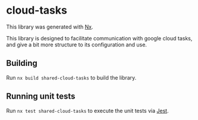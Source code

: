 # cloud-tasks

This library was generated with [Nx](https://nx.dev).

This library is designed to facilitate communication with google cloud tasks, and give
a bit more structure to its configuration and use.

## Building

Run `nx build shared-cloud-tasks` to build the library.

## Running unit tests

Run `nx test shared-cloud-tasks` to execute the unit tests via [Jest](https://jestjs.io).
